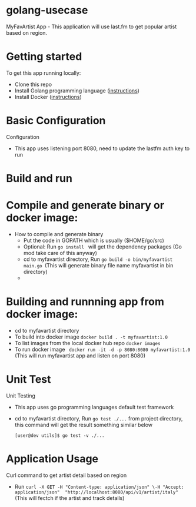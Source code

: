 # golang-usecase
MyFavArtist App - This application will use last.fm to get popular artist based on region.

# Getting started

To get this app running locally:

- Clone this repo
- Install Golang programming language ([instructions](https://golang.org/doc/install))
- Install Docker ([instructions](https://docs.docker.com/engine/install/))


# Basic Configuration

Configuration 
   
   - This app uses listening port 8080, need to update the lastfm auth key to run

# Build and run

# Compile and generate binary or docker image:

- How to compile and generate binary
   - Put the code in GOPATH which is usually ($HOME/go/src)
   - Optional: Run `go install ` will get the dependency packages (Go mod take care of this anyway)
   - cd to myfavartist directory, Run `go build -o bin/myfavartist main.go `(This will generate binary file name myfavartist in bin directory)
   - 

# Building and runnning app from docker image:

   - cd to myfavartist directory
   - To build into docker image `docker build . -t myfavartist:1.0 `
   - To list images from the local docker hub repo `docker images`
   - To run docker image ` docker run -it -d -p 8080:8080 myfavartist:1.0` (This will run myfavartist app and listen on port 8080)


# Unit Test

Unit Testing
    
   - This app uses go programming languages default test framework 
   - cd to myfavartist directory, Run `go test ./...` from project directory, this command will get the result something similar below 
     
     `[user@dev utils]$ go test -v ./...`

 
# Application Usage
   
Curl command to get artist detail based on region 
   
  - Run `curl -X GET -H "Content-type: application/json" \-H "Accept: application/json"  "http://localhost:8080/api/v1/artist/italy"` (This will fectch if the artist and track details)



